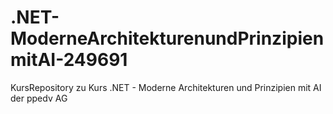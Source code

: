 # .NET-ModerneArchitekturenundPrinzipienmitAI-249691
KursRepository zu Kurs .NET - Moderne Architekturen und Prinzipien mit AI der ppedv AG
